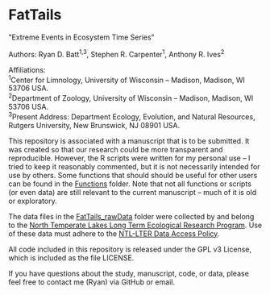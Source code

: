 FatTails
========

"Extreme Events in Ecosystem Time Series"

Authors: Ryan D. Batt<sup>1,3</sup>, Stephen R. Carpenter<sup>1</sup>, Anthony R. Ives<sup>2</sup>

Affiliations:  
<sup>1</sup>Center for Limnology, University of Wisconsin – Madison, Madison, WI 53706 USA.  
<sup>2</sup>Department of Zoology, University of Wisconsin – Madison, Madison, WI 53706 USA.  
<sup>3</sup>Present Address: Department Ecology, Evolution, and Natural Resources, Rutgers University, New Brunswick, NJ 08901 USA.  

This repository is associated with a manuscript that is to be submitted. It was created so that our research could be more transparent and reproducible. However, the R scripts were written for my personal use – I tried to keep it reasonably commented, but it is not necessarily intended for use by others. Some functions that should should be useful for other users can be found in the [Functions](https://github.com/rBatt/FatTails/tree/master/Scripts/Functions) folder. Note that not all functions or scripts (or even data) are still relevant to the current manuscript – much of it is old or exploratory.

The data files in the [FatTails_rawData](https://github.com/rBatt/FatTails/tree/master/FatTails_rawData) folder were collected by and belong to the [North Temperate Lakes Long Term Ecological Research Program](https://lter.limnology.wisc.edu/). Use of these data must adhere to the [NTL-LTER Data Access Policy](https://lter.limnology.wisc.edu/about/ntl-lter-data-access-policy). 

All code included in this repository is released under the GPL v3 License, which is included as the file LICENSE.

If you have questions about the study, manuscript, code, or data, please feel free to contact me (Ryan) via GitHub or email.
